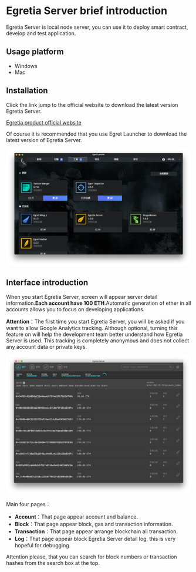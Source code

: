 # Egretia Server brief introduction

Egretia Server is local node server, you can use it to deploy smart contract, develop and test application.

## **Usage platform**

* Windows
* Mac

## Installation

Click the link jump to the official website to download the latest version Egretia Server.

[Egretia product official website](http://egretia.io/product)

Of course it is recommended that you use Egret Launcher to download the latest version of Egretia Server.

![](../install/pic3-1.png)

## Interface introduction

When you start Egretia Server, screen will appear server detail information.**Each account have 100 ETH**.Automatic generation of ether in all accounts allows you to focus on developing applications.

**Attention**：The first time you start Egretia Server, you will be asked if you want to allow Google Analytics tracking. Although optional, turning this feature on will help the development team better understand how Egretia Server is used. This tracking is completely anonymous and does not collect any account data or private keys.

![](pic1.png)

Main four pages：

* **Account**：That page appear account and balance.
* **Block**：That page appear block, gas and transaction information.
* **Transaction**：That page appear arrange blockchain all transaction.
* **Log**：That page appear block Egretia Server detail log, this is very hopeful for debugging.

Attention please, that you can search for block numbers or transaction hashes from the search box at the top.
